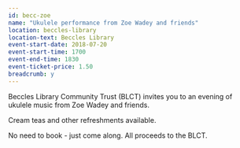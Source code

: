 ```yaml
---
id: becc-zoe
name: "Ukulele performance from Zoe Wadey and friends"
location: beccles-library
location-text: Beccles Library
event-start-date: 2018-07-20
event-start-time: 1700
event-end-time: 1830
event-ticket-price: 1.50
breadcrumb: y
---
```


Beccles Library Community Trust (BLCT) invites you to an evening of ukulele music from Zoe Wadey and friends.

Cream teas and other refreshments available.

No need to book - just come along. All proceeds to the BLCT.

